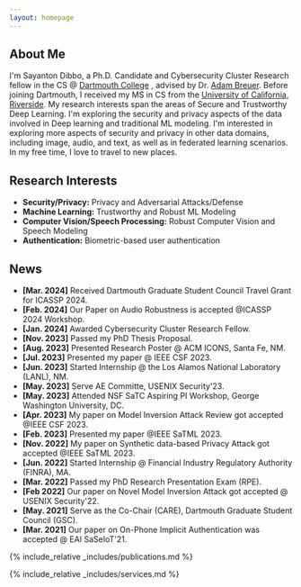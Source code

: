```yaml
---
layout: homepage
---
```


## About Me

I'm Sayanton Dibbo, a Ph.D. Candidate and Cybersecurity Cluster Research fellow in the CS @ <a href="https://web.cs.dartmouth.edu/">Dartmouth College</a> , advised by Dr. <a href="https://www.adambreuer.com/">Adam Breuer</a>. Before joining Dartmouth, I received my MS in CS from the <a href="https://www1.cs.ucr.edu//">University of California, Riverside</a>. 
My research interests span the areas of Secure and Trustworthy Deep Learning.  I'm exploring the security and privacy aspects of the data involved in Deep learning and traditional ML modeling. I'm interested in exploring more aspects of security and privacy in other data domains, including image, audio, and text, as well as in federated learning scenarios.
In my free time, I love to travel to new places.


## Research Interests

- **Security/Privacy:** Privacy and Adversarial Attacks/Defense
- **Machine Learning:** Trustworthy and Robust ML Modeling
- **Computer Vision/Speech Processing:** Robust Computer Vision and Speech Modeling
- **Authentication:** Biometric-based user authentication


## News

- **[Mar. 2024]** Received Dartmouth Graduate Student Council Travel Grant for ICASSP 2024.
- **[Feb. 2024]** Our Paper on Audio Robustness is accepted @ICASSP 2024 Workshop.
- **[Jan. 2024]** Awarded Cybersecurity Cluster Research Fellow.
- **[Nov. 2023]** Passed my PhD Thesis Proposal.
- **[Aug. 2023]** Presented Research Poster @ ACM ICONS, Santa Fe, NM.
- **[Jul. 2023]** Presented my paper @ IEEE CSF 2023.
- **[Jun. 2023]** Started Internship @ the Los Alamos National Laboratory (LANL), NM.
- **[May. 2023]** Serve AE Committe, USENIX Security'23.
- **[May. 2023]** Attended NSF SaTC Aspiring PI Workshop, George Washington University, DC.
- **[Apr. 2023]** My paper on Model Inversion Attack Review got accepted @IEEE CSF 2023.
- **[Feb. 2023]** Presented my paper @IEEE SaTML 2023.
- **[Nov. 2022]** My paper on Synthetic data-based Privacy Attack got accepted @IEEE SaTML 2023.
- **[Jun. 2022]** Started Internship @ Financial Industry Regulatory Authority (FINRA), MA.
- **[Mar. 2022]** Passed my PhD Research Presentation Exam (RPE).
- **[Feb 2022]** Our paper on Novel Model Inversion Attack got accepted @ USENIX Security'22.
- **[May. 2021]** Serve as the Co-Chair (CARE), Dartmouth Graduate Student Council (GSC).
- **[Mar. 2021]** Our paper on On-Phone Implicit Authentication was accepted @ EAI SaSeIoT'21.


{% include_relative _includes/publications.md %}

{% include_relative _includes/services.md %}
